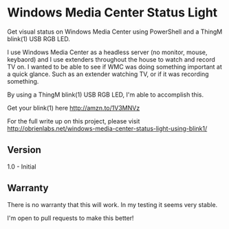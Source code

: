 # Windows Media Center Status Light
Get visual status on Windows Media Center using PowerShell and a ThingM blink(1) USB RGB LED. 

I use Windows Media Center as a headless server (no monitor, mouse, keybaord) and I use extenders throughout the house to watch and record TV on. I wanted to be able to see if WMC was doing something important at a quick glance. Such as an extender watching TV, or if it was recording something. 

By using a ThingM blink(1) USB RGB LED, I'm able to accomplish this. 

Get your blink(1) here http://amzn.to/1V3MNVz

For the full write up on this project, please visit http://obrienlabs.net/windows-media-center-status-light-using-blink1/

## Version
1.0 - Initial

## Warranty

There is no warranty that this will work. In my testing it seems very stable. 

I'm open to pull requests to make this better!
